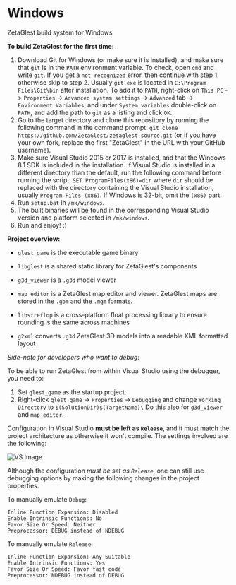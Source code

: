 # Windows
ZetaGlest build system for Windows

**To build ZetaGlest for the first time:**

1. Download Git for Windows (or make sure it is installed), and make sure that `git` is in the `PATH` environment variable.
   To check, open `cmd` and write `git`. If you get a `not recognized` error, then continue with step 1, otherwise skip to step 2. Usually `git.exe` is located in `C:\Program Files\Git\bin` after installation. To add it to `PATH`, right-click on `This PC` -> `Properties` -> `Advanced system settings` -> `Advanced` tab -> `Environment Variables`, and under `System variables` double-click on `PATH`, and add the path to `git` as a listing and click `OK`.
2. Go to the target directory and clone this repository by running the following command in the command prompt: `git clone https://github.com/ZetaGlest/zetaglest-source.git` (or if you have your own fork, replace the first "ZetaGlest" in the URL with your GitHub username).
3. Make sure Visual Studio 2015 or 2017 is installed, and that the Windows 8.1 SDK is included in the installation. If Visual Studio is installed in a different directory than the default, run the following command before running the script:
`SET ProgramFiles(x86)=dir` where `dir` should be replaced with the directory containing the Visual Studio installation, usually `Program Files (x86)`. If Windows is 32-bit, omit the `(x86)` part.
4. Run `setup.bat` in `/mk/windows`.
5. The built binaries will be found in the corresponding Visual Studio version and platform selected in `/mk/windows`.
6. Run and enjoy! :)

**Project overview:**

- `glest_game` is the executable game binary

- `libglest` is a shared static library for ZetaGlest's components

- `g3d_viewer` is a `.g3d` model viewer

- `map_editor` is a ZetaGlest map editor and viewer. ZetaGlest maps are stored in the `.gbm` and the `.mgm` formats.

- `libstreflop` is a cross-platform float processing library to ensure rounding is the same across machines

- `g2xml` converts `.g3d` ZetaGlest 3D models into a readable XML formatted layout

*Side-note for developers who want to debug:*

To be able to run ZetaGlest from within Visual Studio using the debugger, you need to:

1. Set `glest_game` as the startup project.
2. Right-click `glest_game` -> `Properties` -> `Debugging` and change `Working Directory` to `$(SolutionDir)$(TargetName)\`
   Do this also for `g3d_viewer` and `map_editor`.

Configuration in Visual Studio **must be left as `Release`**, and it must match the project architecture as otherwise it won't compile. The settings involved are the following:

![VS Image](https://i.imgur.com/UFURP4x.png)

Although the configuration *must be set as `Release`*, one can still use debugging options by making the following changes in the project properties.

To manually emulate `Debug`:

	Inline Function Expansion: Disabled
	Enable Intrinsic Functions: No
	Favor Size Or Speed: Neither
	Preprocessor: DEBUG instead of NDEBUG
	
To manually emulate `Release`:

	Inline Function Expansion: Any Suitable
	Enable Intrinsic Functions: Yes
	Favor Size Or Speed: Favor fast code
	Preprocessor: NDEBUG instead of DEBUG

